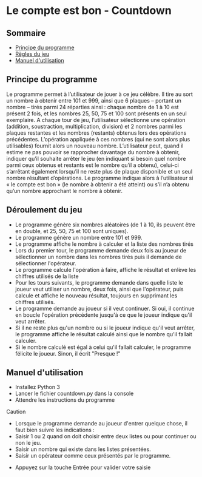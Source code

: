 # Le compte est bon - Countdown

## Sommaire

- [Principe du programme](#principe-du-programme)
- [Règles du jeu](#règles-du-jeu)
- [Manuel d'utilisation](#manuel-d-utilisation)

## Principe du programme

Le programme permet à l’utilisateur de jouer à ce jeu célèbre. Il tire au sort un nombre à obtenir entre 101 et 999, ainsi que 6 plaques – portant un nombre – tirés parmi 24 réparties ainsi : chaque nombre de 1 à 10 est présent 2 fois, et les nombres 25, 50, 75 et 100 sont présents en un seul exemplaire.
A chaque tour de jeu, l’utilisateur sélectionne une opération (addition, soustraction, multiplication, division) et 2 nombres parmi les plaques restantes et les nombres (restants) obtenus lors des opérations précédentes. L’opération appliquée à ces nombres (qui ne sont alors plus utilisables) fournit alors un nouveau nombre.
L’utilisateur peut, quand il estime ne pas pouvoir se rapprocher davantage du nombre à obtenir, indiquer qu’il souhaite arrêter le jeu (en indiquant si besoin quel nombre parmi ceux obtenus et restants est le nombre qu’il a obtenu), celui-ci s’arrêtant également lorsqu’il ne reste plus de plaque disponible et un seul nombre résultant d’opérations.
Le programme indique alors à l’utilisateur si « le compte est bon » (le nombre à obtenir a été atteint) ou s’il n’a obtenu qu’un nombre approchant le nombre à obtenir.

## Déroulement du jeu

- Le programme génère six nombres aléatoires (de 1 à 10, ils peuvent être en double, et 25, 50, 75 et 100 sont uniques).
- Le programme génère un nombre entre 101 et 999.
- Le programme affiche le nombre à calculer et la liste des nombres tirés
- Lors du premier tour, le programme demande deux fois au joueur de sélectionner un nombre dans les nombres tirés puis il demande de sélectionner l'opérateur.
- Le programme calcule l'opération à faire, affiche le résultat et enlève les chiffres utilisés de la liste
- Pour les tours suivants, le programme demande dans quelle liste le joueur veut utiliser un nombre, deux fois, ainsi que l'opérateur, puis calcule et affiche le nouveau résultat, toujours en supprimant les chiffres utilisés.
- Le programme demande au joueur si il veut continuer. Si oui, il continue en boucle l'opération précédente jusqu'à ce que le joueur indique qu'il veut arrêter.
- Si il ne reste plus qu'un nombre ou si le joueur indique qu'il veut arrêter, le programme affiche le résultat calculé ainsi que le nombre qu'il fallait calculer.
- Si le nombre calculé est égal à celui qu'il fallait calculer, le programme félicite le joueur. Sinon, il écrit "Presque !"

## Manuel d'utilisation

- Installez Python 3
- Lancer le fichier countdown.py dans la console
- Attendre les instructions du programme
>[!CAUTION]
>- Lorsque le programme demande au joueur d'entrer quelque chose, il faut bien suivre les indications :
>  - Saisir 1 ou 2 quand on doit choisir entre deux listes ou pour continuer ou non le jeu.
>  - Saisir un nombre qui existe dans les listes présentées.
>  - Saisir un opérateur comme ceux présentés par le programme.
- Appuyez sur la touche Entrée pour valider votre saisie